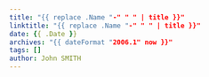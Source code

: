 ```yaml
---
title: "{{ replace .Name "-" " " | title }}"
linktitle: "{{ replace .Name "-" " " | title }}"
date: {{ .Date }}
archives: "{{ dateFormat "2006.1" now }}"
tags: []
author: John SMITH
---
```


